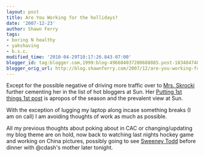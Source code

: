 ```yaml
---
layout: post
title: Are You Working for the hollidays?
date: '2007-12-23'
author: Shawn Ferry
tags:
- boring N healthy
- yakshaving
- b.s.c.
modified_time: '2010-04-29T10:17:26.843-07:00'
blogger_id: tag:blogger.com,1999:blog-496684037280688885.post-183484748151476551
blogger_orig_url: http://blog.shawnferry.com/2007/12/are-you-working-for-hollidays.html
---
```


Except for the possible negative of driving more traffic over to [Mrs.
Skrocki](http://blogs.sun.com/lskrocki) further cementing her in the list of
hot bloggers at Sun. Her [Putting 1st things 1st
post](http://blogs.sun.com/lskrocki/entry/putting_1st_things_1st) is apropos
of the season and the prevalent view at Sun.  
  
With the exception of lugging my laptop along incase something breaks (I am on
call) I am avoiding thoughts of work as much as possible.  
  
All my previous thoughts about poking about in CAC or changing/updating my
blog theme are on hold, now back to watching last nights hockey game and
working on China pictures, possibly going to see [Sweeney
Todd](http://www.sweeneytoddmovie.com/) before dinner with @cdash's mother
later tonight.  

